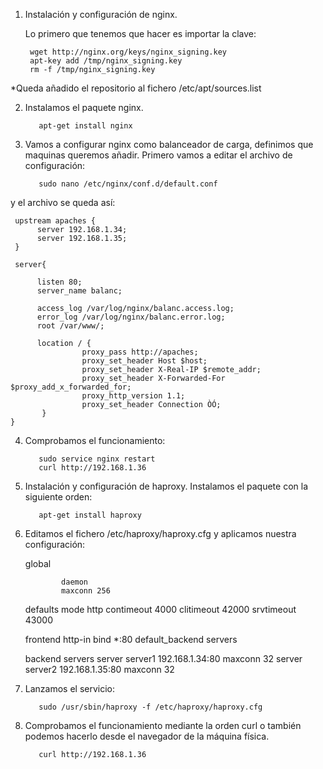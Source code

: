 

1. Instalación y configuración de nginx.

     Lo primero que tenemos que hacer es importar la clave:

        wget http://nginx.org/keys/nginx_signing.key
        apt-key add /tmp/nginx_signing.key
        rm -f /tmp/nginx_signing.key

*Queda añadido el repositorio al fichero /etc/apt/sources.list 


2. Instalamos el paquete nginx.
          
          apt-get install nginx


3. Vamos a configurar nginx como balanceador de carga, definimos que maquinas queremos añadir. Primero vamos a editar el archivo de configuración:

          sudo nano /etc/nginx/conf.d/default.conf 

y el archivo se queda así:

     upstream apaches {
          server 192.168.1.34;
          server 192.168.1.35;
     }
     
     server{
     
          listen 80;
          server_name balanc;
          
          access_log /var/log/nginx/balanc.access.log;
          error_log /var/log/nginx/balanc.error.log;
          root /var/www/;
          
          location / {
                    proxy_pass http://apaches;
                    proxy_set_header Host $host;
                    proxy_set_header X-Real-IP $remote_addr;
                    proxy_set_header X-Forwarded-For $proxy_add_x_forwarded_for;
                    proxy_http_version 1.1;
                    proxy_set_header Connection ÒÓ;
           }
    }



4. Comprobamos el funcionamiento:

          sudo service nginx restart
          curl http://192.168.1.36



5. Instalación y configuración de haproxy. Instalamos el paquete con la siguiente orden:

          apt-get install haproxy



6. Editamos el fichero /etc/haproxy/haproxy.cfg y aplicamos nuestra configuración:


     global
     
               daemon
               maxconn 256
     
     defaults
               mode http
               contimeout 4000
               clitimeout 42000
               srvtimeout 43000
     
     frontend http-in
               bind *:80
               default_backend servers
     
     backend servers
               server 		server1 192.168.1.34:80 maxconn 32
               server 		server2 192.168.1.35:80 maxconn 32




7. Lanzamos el servicio:

          sudo /usr/sbin/haproxy -f /etc/haproxy/haproxy.cfg



8. Comprobamos el funcionamiento mediante la orden curl o también podemos hacerlo desde el navegador de la máquina física.

          curl http://192.168.1.36


